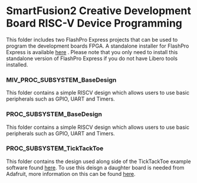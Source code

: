 # SmartFusion2 Creative Development Board RISC-V Device Programming 

This folder includes two FlashPro Express projects that can be used to program the development boards FPGA. A standalone installer for FlashPro Express is available [here](https://www.microsemi.com/products/fpga-soc/design-resources/programming/flashpro#software) . Please note that you only need to install this standalone version of FlashPro Express if you do not have Libero tools installed.

### MIV_PROC_SUBSYSTEM_BaseDesign
This folder contains a simple RISCV design which allows users to use basic peripherals such as GPIO, UART and Timers. 

### PROC_SUBSYSTEM_BaseDesign
This folder contains a simple RISCV design which allows users to use basic peripherals such as GPIO, UART and Timers. 

### PROC_SUBSYSTEM_TickTackToe
This folder contains the design used along side of the TickTackToe example software found [here](https://github.com/RISCV-on-Microsemi-FPGA/M2GL025-Creative-Board/tree/master/ExampleSoftware). To use this deisgn a daughter board is needed from Adafruit, more information on this can be found [here](https://www.adafruit.com/product/1651).
